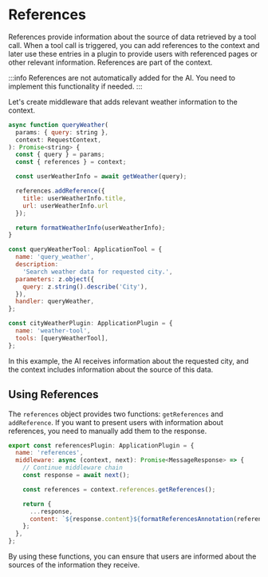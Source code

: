 # References

References provide information about the source of data retrieved by a tool call.
When a tool call is triggered, you can add references to the context and later use these entries in a plugin to provide users with referenced pages or other relevant information. References are part of the context.

:::info
References are not automatically added for the AI. You need to implement this functionality if needed.
:::

Let's create middleware that adds relevant weather information to the context.

```js
async function queryWeather(
  params: { query: string },
  context: RequestContext,
): Promise<string> {
  const { query } = params;
  const { references } = context;

  const userWeatherInfo = await getWeather(query);

  references.addReference({
    title: userWeatherInfo.title,
    url: userWeatherInfo.url
  });

  return formatWeatherInfo(userWeatherInfo);
}

const queryWeatherTool: ApplicationTool = {
  name: 'query_weather',
  description:
    'Search weather data for requested city.',
  parameters: z.object({
    query: z.string().describe('City'),
  }),
  handler: queryWeather,
};

const cityWeatherPlugin: ApplicationPlugin = {
  name: 'weather-tool',
  tools: [queryWeatherTool],
};
```

In this example, the AI receives information about the requested city, and the context includes information about the source of this data.

## Using References

The `references` object provides two functions: `getReferences` and `addReference`.
If you want to present users with information about references, you need to manually add them to the response.

```js
export const referencesPlugin: ApplicationPlugin = {
  name: 'references',
  middleware: async (context, next): Promise<MessageResponse> => {
    // Continue middleware chain
    const response = await next();

    const references = context.references.getReferences();

    return {
      ...response,
      content: `${response.content}${formatReferencesAnnotation(references)}`,
    };
  },
};
```

By using these functions, you can ensure that users are informed about the sources of the information they receive.
